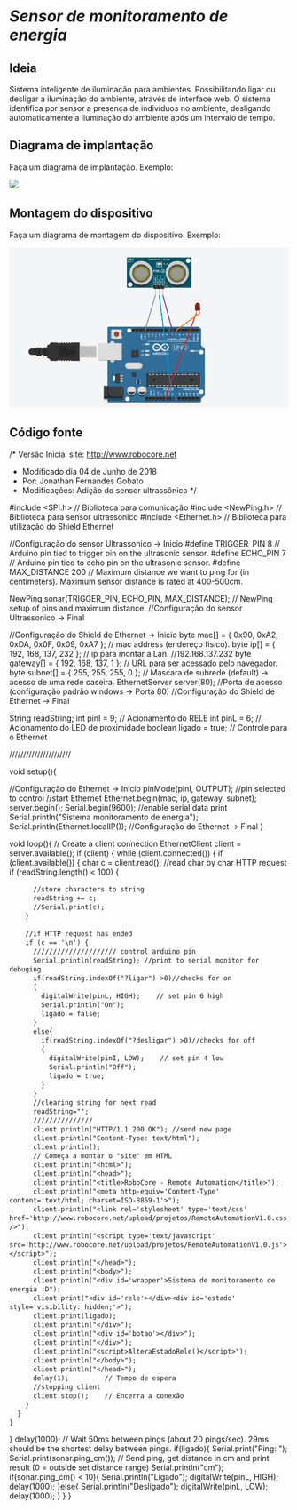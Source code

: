 # *Sensor de monitoramento de energia*

## Ideia

  Sistema inteligente de iluminação para ambientes. Possibilitando ligar ou desligar a iluminação do ambiente, através de interface web.
	O sistema identifica por sensor a presença de indivíduos no ambiente, desligando automaticamente a iluminação do ambiente após um intervalo de tempo.


## Diagrama de implantação

Faça um diagrama de implantação. Exemplo:

![](implantacao.png)


## Montagem do dispositivo

Faça um diagrama de montagem do dispositivo. Exemplo:

![](Montagem_Sistema.PNG)


## Código fonte

/* Versão Inicial site: http://www.robocore.net
 * Modificado dia 04 de Junho de 2018
 * Por: Jonathan Fernandes Gobato
 * Modificações: Adição do sensor ultrassônico
*/

#include <SPI.h>         // Biblioteca para comunicação
#include <NewPing.h>     // Biblioteca para sensor ultrassonico
#include <Ethernet.h>    // Biblioteca para utilização do Shield Ethernet

//Configuração do sensor Ultrassonico -> Inicio
#define TRIGGER_PIN  8  // Arduino pin tied to trigger pin on the ultrasonic sensor.
#define ECHO_PIN     7  // Arduino pin tied to echo pin on the ultrasonic sensor.
#define MAX_DISTANCE 200 // Maximum distance we want to ping for (in centimeters). Maximum sensor distance is rated at 400-500cm.

NewPing sonar(TRIGGER_PIN, ECHO_PIN, MAX_DISTANCE); // NewPing setup of pins and maximum distance.
//Configuração do sensor Ultrassonico -> Final

//Configuração do Shield de Ethernet -> Inicio
byte mac[] =     { 0x90, 0xA2, 0xDA, 0x0F, 0x09, 0xA7 }; // mac address (endereço fisico).
byte ip[] =      { 192, 168, 137, 232 };                  // ip para montar a Lan.
//192.168.137.232
byte gateway[] = { 192, 168, 137, 1 };                  // URL para ser acessado pelo navegador.
byte subnet[] =  { 255, 255, 255, 0 };                   // Mascara de subrede (default) -> acesso de uma rede caseira.
EthernetServer server(80); //Porta de acesso (configuração padrão windows -> Porta 80)
//Configuração do Shield de Ethernet -> Final

String readString;
int pinI = 9;                // Acionamento do RELE
int pinL = 6;                // Acionamento do LED de proximidade
boolean ligado = true;       // Controle para o Ethernet

//////////////////////

void setup(){

  //Configuração do Ethernet -> Inicio
  pinMode(pinI, OUTPUT); //pin selected to control
  //start Ethernet
  Ethernet.begin(mac, ip, gateway, subnet);
  server.begin();
  Serial.begin(9600); //enable serial data print
  Serial.println("Sistema monitoramento de energia");
  Serial.println(Ethernet.localIP());
  //Configuração do Ethernet -> Final
}

void loop(){
  // Create a client connection
  EthernetClient client = server.available();
  if (client) {
    while (client.connected()) {
      if (client.available()) {
        char c = client.read();
        //read char by char HTTP request
        if (readString.length() < 100) {

          //store characters to string
          readString += c;
          //Serial.print(c);
        }

        //if HTTP request has ended
        if (c == '\n') {
          ///////////////////// control arduino pin
          Serial.println(readString); //print to serial monitor for debuging
          if(readString.indexOf("?ligar") >0)//checks for on
          {
            digitalWrite(pinL, HIGH);    // set pin 6 high
            Serial.println("On");
            ligado = false;
          }
          else{
            if(readString.indexOf("?desligar") >0)//checks for off
            {
              digitalWrite(pinI, LOW);    // set pin 4 low
              Serial.println("Off");
              ligado = true;
            }
          }
          //clearing string for next read
          readString="";
          ///////////////
          client.println("HTTP/1.1 200 OK"); //send new page
          client.println("Content-Type: text/html");
          client.println();
          // Começa a montar o "site" em HTML
          client.println("<html>");
          client.println("<head>");
          client.println("<title>RoboCore - Remote Automation</title>");
          client.println("<meta http-equiv='Content-Type' content='text/html; charset=ISO-8859-1'>");
          client.println("<link rel='stylesheet' type='text/css' href='http://www.robocore.net/upload/projetos/RemoteAutomationV1.0.css' />");
          client.println("<script type='text/javascript' src='http://www.robocore.net/upload/projetos/RemoteAutomationV1.0.js'></script>");
          client.println("</head>");
          client.println("<body>");
          client.println("<div id='wrapper'>Sistema de monitoramento de energia :D");
          client.print("<div id='rele'></div><div id='estado' style='visibility: hidden;'>");
          client.print(ligado);
          client.println("</div>");
          client.println("<div id='botao'></div>");
          client.println("</div>");
          client.println("<script>AlteraEstadoRele()</script>");
          client.println("</body>");
          client.println("</head>");
          delay(1);         // Tempo de espera
          //stopping client
          client.stop();    // Encerra a conexão
        }
      }
    }
  }
  delay(1000);                     // Wait 50ms between pings (about 20 pings/sec). 29ms should be the shortest delay between pings.
  if(ligado){
    Serial.print("Ping: ");
  Serial.print(sonar.ping_cm()); // Send ping, get distance in cm and print result (0 = outside set distance range)
  Serial.println("cm");
  if(sonar.ping_cm() < 10){
    Serial.println("Ligado");
    digitalWrite(pinL, HIGH);
    delay(1000);
  }else{
    Serial.println("Desligado");
    digitalWrite(pinL, LOW);
    delay(1000);
  }
  }
}
